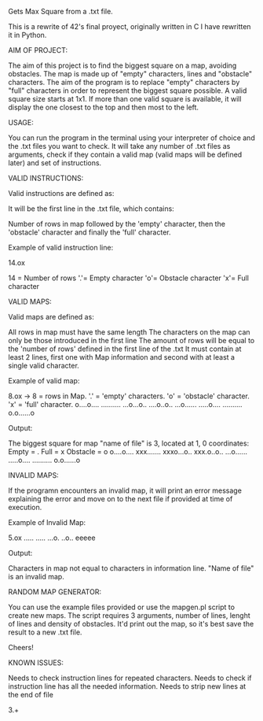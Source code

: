 Gets Max Square from a .txt file.

This is a rewrite of 42's final proyect, originally written in C I have rewritten it in Python.

AIM OF PROJECT:

The aim of this project is to find the biggest square on a map, avoiding obstacles.
The map is made up of "empty" characters, lines and "obstacle" characters.
The aim of the program is to replace "empty" characters by "full" characters in order to represent the biggest square possible. A valid square size starts at 1x1.
If more than one valid square is available, it will display the one closest to the top and then most to the left.

USAGE:

You can run the program in the terminal using your interpreter of choice and the .txt files you want to check.
It will take any number of .txt files as arguments, check if they contain a valid map (valid maps will be defined later) and set of instructions.

VALID INSTRUCTIONS:

Valid instructions are defined as:

It will be the first line in the .txt file, which contains:

Number of rows in map followed by the 'empty' character, then the 'obstacle' character and finally the 'full' character.

Example of valid instruction line:

14.ox

14 = Number of rows
'.'= Empty character
'o'= Obstacle character
'x'= Full character

VALID MAPS:

Valid maps are defined as:

All rows in map must have the same length
The characters on the map can only be those introduced in the first line
The amount of rows will be equal to the 'number of rows' defined in the first line of the .txt
It must contain at least 2 lines, first one with Map information and second with at least a single valid character.



Example of valid map: 

8.ox -> 8 = rows in Map. '.' = 'empty' characters. 'o' = 'obstacle' character. 'x' = 'full' character.
o....o....
..........
...o...o..
....o..o..
...o......
.....o....
..........
o.o......o

Output: 

The biggest square for map "name of file" is 3, located at 1, 0 coordinates: 
Empty = .       Full = x         Obstacle = o
o....o....
xxx.......
xxxo...o..
xxx.o..o..
...o......
.....o....
..........
o.o......o

INVALID MAPS:

If the programn encounters an invalid map, it will print an error message explaining the error and move on to the next file if provided at time of execution.

Example of Invalid Map:

5.ox
.....
.....
...o.
..o..
eeeee

Output: 

Characters in map not equal to characters in information line. "Name of file" is an invalid map.

RANDOM MAP GENERATOR:

You can use the example files provided or use the mapgen.pl script to create new maps. The script requires 3 arguments, number of lines, lenght of lines and density of obstacles. It'd print out the map,
so it's best save the result to a new .txt file.


Cheers!

KNOWN ISSUES:

Needs to check instruction lines for repeated characters.
Needs to check if instruction line has all the needed information.
Needs to strip new lines at the end of file

3.+ 
